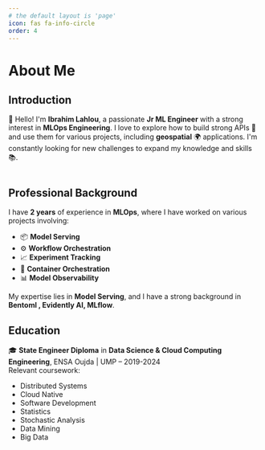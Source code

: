 ```yaml
---
# the default layout is 'page'
icon: fas fa-info-circle
order: 4
---
```


# About Me




## Introduction
👋 Hello! I'm **Ibrahim Lahlou**, a passionate **Jr ML Engineer** with a strong interest in **MLOps Engineering**. I love to explore how to build strong APIs 🚀 and use them for various projects, including **geospatial** 🌍 applications. I'm constantly looking for new challenges to expand my knowledge and skills 📚.

<figure><center><img src="https://gcloud.devoteam.com/wp-content/uploads/sites/32/2022/03/new-innovation-in-AI-banner.jpeg" alt=""></center></figure>

## Professional Background
I have **2 years** of experience in **MLOps**, where I have worked on various projects involving:
- 📦 **Model Serving**
- ⚙️ **Workflow Orchestration**
- 📈 **Experiment Tracking**
- 🐙 **Container Orchestration**
- 📊 **Model Observability**


My expertise lies in **Model Serving**, and I have a strong background in **Bentoml , Evidently AI, MLflow**.

## Education
🎓 **State Engineer Diploma** in **Data Science & Cloud Computing Engineering**, ENSA Oujda | UMP – 2019-2024  
Relevant coursework:  
- Distributed Systems  
- Cloud Native  
- Software Development  
- Statistics  
- Stochastic Analysis  
- Data Mining  
- Big Data
